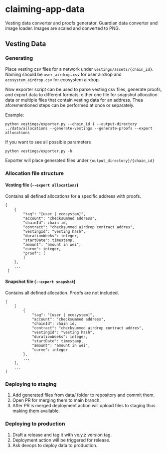 # claiming-app-data
Vesting data converter and proofs generator.
Guardian data converter and image loader. Images are scaled and converted to PNG.



## Vesting Data

### Generating

Place vesting csv files for a network under `vestings/assets/{chain_id}`. 
Naming should be `user_airdrop.csv` for user airdrop and `ecosystem_airdrop.csv` for ecosystem airdrop.

Now exporter script can be used to parse vesting csv files, generate proofs, and export data to different formats: either one file for snapshot allocation data or multiple files that contain vesting data for an address. Thea aforementioned steps can be performed at once or separately.

Example:
```
python vestings/exporter.py --chain_id 1 --output-directory ../data/allocations --generate-vestings --generate-proofs --export allocations
```

If you want to see all possible parameters 
```
python vestings/exporter.py -h
```

Exporter will place generated files under `{output_directory}/{chain_id}`

### Allocation file structure

#### Vesting file (`--export allocations`)
Contains all defined allocations for a specific address with proofs.
```
[
    {
        "tag": "[user | ecosystem]",
        "account": "checksummed address",
        "chainId": chain id,
        "contract": "checksummed airdrop contract addres",
        "vestingId": "vesting hash",
        "durationWeeks": integer,
        "startDate": timestamp,
        "amount": "amount in wei",
        "curve": integer,
        "proof": [
        ]
    },
    ...
 ]
```

#### Snapshot file (`--export snapshot`)
Contains all defined allocation. Proofs are not included.
```
[
    [
        {
            "tag": "[user | ecosystem]",
            "account": "checksummed address",
            "chainId": chain id,
            "contract": "checksummed airdrop contract addres",
            "vestingId": "vesting hash",
            "durationWeeks": integer,
            "startDate": timestamp,
            "amount": "amount in wei",
            "curve": integer 
        },
        ...
    ],
    ...
]
```

### Deploying to staging

1. Add generated files from data/ folder to repository and commit them.
2. Open PR for merging them to main branch.
3. After PR is merged deployment action will upload files to staging thus making them available.

### Deploying to production

1. Draft a release and tag it with vx.y.z version tag. 
2. Deployment action will be triggered for release.
3. Ask devops to deploy data to production.





